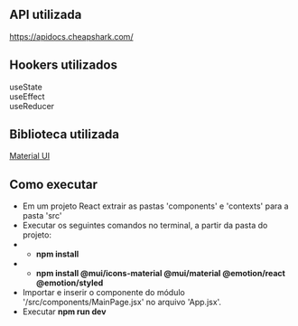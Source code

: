 ## API utilizada
https://apidocs.cheapshark.com/

## Hookers utilizados
useState<br>
useEffect<br>
useReducer

## Biblioteca utilizada
[Material UI](https://mui.com/material-ui/)

## Como executar
- Em um projeto React extrair as pastas 'components' e 'contexts' para a pasta 'src' <br>
- Executar os seguintes comandos no terminal, a partir da pasta do projeto: <br>
- - **npm install** <br>
- - **npm install @mui/icons-material @mui/material @emotion/react @emotion/styled** <br>
- Importar e inserir o componente do módulo '/src/components/MainPage.jsx' no arquivo 'App.jsx'. <br>
- Executar **npm run dev**
